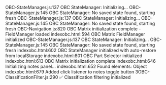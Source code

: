 OBC-StateManager.js:137 OBC StateManager: Initializing...
OBC-StateManager.js:145 OBC StateManager: No saved state found, starting fresh
OBC-StateManager.js:137 OBC StateManager: Initializing...
OBC-StateManager.js:145 OBC StateManager: No saved state found, starting fresh
OBC-Navigation.js:820 OBC Matrix initialization complete - FieldManager loaded
indexobc.html:594 OBC Matrix FieldManager initialized
OBC-StateManager.js:137 OBC StateManager: Initializing...
OBC-StateManager.js:145 OBC StateManager: No saved state found, starting fresh
indexobc.html:602 OBC StateManager initialized with auto-restore from localStorage
indexobc.html:801 OBC Part Selector initialized
indexobc.html:613 OBC Matrix initialization complete
indexobc.html:646 Initializing notes panel...
indexobc.html:652 Found elements: Object
indexobc.html:679 Added click listener to notes toggle button
3OBC-ClassificationFilter.js:290 ✅ Classification filtering initialized